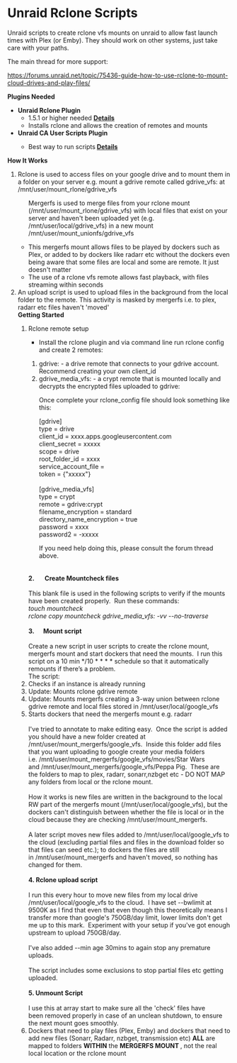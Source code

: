 # Unraid Rclone Scripts

Unraid scripts to create rclone vfs mounts on unraid to allow fast launch times with Plex (or Emby).  They should work on other systems, just take care with your paths.

The main thread for more support:

https://forums.unraid.net/topic/75436-guide-how-to-use-rclone-to-mount-cloud-drives-and-play-files/

<b>Plugins Needed</b>
<ul>
  <li><b>Unraid Rclone Plugin</b>
<ul>
<li>1.5.1 or higher needed <b><a href="https://forums.unraid.net/topic/51633-plugin-rclone/">Details</a></b></li>
  <li>Installs rclone and allows the creation of remotes and mounts</li>
 </ul>
  <li><b>Unraid CA User Scripts Plugin</b></li>
  <ul>
<li>Best way to run scripts<b> <a href="https://forums.unraid.net/topic/48286-plugin-ca-user-scripts/">Details</a></b>
  </ul>
</ul>
<b>How It Works </b>
<ol>
<li>Rclone is used to access files on your google drive and to mount them in a folder on your server e.g. mount a gdrive remote called gdrive_vfs: at /mnt/user/mount_rlone/gdrive_vfs </li>
<ol>Mergerfs is used to merge files from your rclone mount (/mnt/user/mount_rlone/gdrive_vfs) with local files that exist on your server and haven't been uploaded yet (e.g. /mnt/user/local/gdrive_vfs) in a new mount /mnt/user/mount_unionfs/gdrive_vfs</ol>
  <ul>
    <li>This mergerfs mount allows files to be played by dockers such as Plex, or added to by dockers like radarr etc without the dockers even being aware that some files are local and some are remote.  It just doesn't matter</li>
    <li>The use of a rclone vfs remote allows fast playback, with files streaming within seconds</li>
  </ul>
<li>An upload script is used to upload files in the background from the local folder to the remote.  This activity is masked by mergerfs i.e. to plex, radarr etc files haven't 'moved'</li>
</ul>
<b>Getting Started </b>
<ol>
<li>Rclone remote setup </li> 
<ul>
  <li>Install the rclone plugin and via command line run rclone config and create 2 remotes:</ul> 
<ol>
<li>gdrive: - a drive remote that connects to your gdrive account.  Recommend creating your own client_id</li>
<li>gdrive_media_vfs: - a crypt remote that is mounted locally and decrypts the encrypted files uploaded to gdrive:</li>
</ul>
<p/>
Once complete your rclone_config file should look something like this:
<p/>
[gdrive]
<br/>type = drive
<br/>client_id = xxxx.apps.googleusercontent.com
<br/>client_secret = xxxxx
<br/>scope = drive
<br/>root_folder_id = xxxx
<br/>service_account_file = 
<br/>token = {"xxxxx"}
<br/><br/>
[gdrive_media_vfs]
<br/>type = crypt
<br/>remote = gdrive:crypt
<br/>filename_encryption = standard
<br/>directory_name_encryption = true
<br/>password = xxxx
<br/>password2 = -xxxxx
</p/>
If you need help doing this, please consult the forum thread above.  
</ol>
<br/><br/>
<b>2.       Create Mountcheck files</b>
<br><br>
This blank file is used in the following scripts to verify if the mounts have been created properly.  Run these commands:
<br>
<i>touch mountcheck</i>
<br>
<i>rclone copy mountcheck gdrive_media_vfs: -vv --no-traverse</i>
<br><br>
<b>3.      Mount script</b>
<br><br>
Create a new script in user scripts to create the rclone mount, mergerfs mount and start dockers that need the mounts.  I run this script on a 10 min */10 * * * * schedule so that it automatically remounts if there’s a problem. 
<br>
The script:
<br>
<li>Checks if an instance is already running</li>
<li>Update: Mounts rclone gdrive remote</li>
<li>Update: Mounts mergerfs creating a 3-way union between rclone gdrive remote and local files stored in /mnt/user/local/google_vfs</li>
<li>Starts dockers that need the mergerfs mount e.g. radarr</li>
<br>
I've tried to annotate to make editing easy.  Once the script is added you should have a new folder created at /mnt/user/mount_mergerfs/google_vfs.  Inside this folder add files that you want uploading to google create your media folders i.e. /mnt/user/mount_mergerfs/google_vfs/movies/Star Wars and /mnt/user/mount_mergerfs/google_vfs/Peppa Pig.  These are the folders to map to plex, radarr, sonarr,nzbget etc - DO NOT MAP any folders from local or the rclone mount.
<br><br>
How it works is new files are written in the background to the local RW part of the mergerfs mount (/mnt/user/local/google_vfs), but the dockers can't distinguish between whether the file is local or in the cloud because they are checking /mnt/user/mount_mergerfs. 
<br><br>
A later script moves new files added to /mnt/user/local/google_vfs to the cloud (excluding partial files and files in the download folder so that files can seed etc.); to dockers the files are still in /mnt/user/mount_mergerfs and haven't moved, so nothing has changed for them.
<br><br>
<b>4. Rclone upload script</b>
<br><br>
I run this every hour to move new files from my local drive /mnt/user/local/google_vfs to the cloud.  I have set --bwlimit at 9500K as I find that even that even though this theoretically means I transfer more than google's 750GB/day limit, lower limits don't get me up to this mark.  Experiment with your setup if you've got enough upstream to upload 750GB/day.
<br><br>
I've also added --min age 30mins to again stop any premature uploads.
<br><br>
The script includes some exclusions to stop partial files etc getting uploaded.
<br><br>
<b>5. Unmount Script</b>
<br><br>
I use this at array start to make sure all the 'check' files have been removed properly in case of an unclean shutdown, to ensure the next mount goes smoothly.  

<li>Dockers that need to play files (Plex, Emby) and dockers that need to add new files (Sonarr, Radarr, nzbget, transmission etc) <b>ALL</b> are mapped to folders <b>WITHIN</b> the <b>MERGERFS MOUNT </b>, not the real local location or the rclone mount </li>
